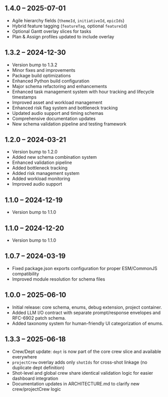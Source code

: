 
## 1.4.0  –  2025-07-01
* Agile hierarchy fields (`themeId`, `initiativeId`, `epicIds`)
* Hybrid feature tagging (`featureTag`, optional `featureId`)
* Optional Gantt overlay slices for tasks
* Plan & Assign profiles updated to include overlay

## 1.3.2  –  2024-12-30
* Version bump to 1.3.2
* Minor fixes and improvements
* Package build optimizations
* Enhanced Python build configuration
* Major schema refactoring and enhancements
* Enhanced task management system with hour tracking and lifecycle timestamps
* Improved asset and workload management
* Enhanced risk flag system and bottleneck tracking
* Updated audio support and timing schemas
* Comprehensive documentation updates
* New schema validation pipeline and testing framework

## 1.2.0  –  2024-03-21
* Version bump to 1.2.0
* Added new schema combination system
* Enhanced validation pipeline
* Added bottleneck tracking
* Added risk management system
* Added workload monitoring
* Improved audio support

## 1.1.0  –  2024-12-19
* Version bump to 1.1.0

## 1.1.0  –  2024-12-20
* Version bump to 1.1.0

## 1.0.7  –  2024-03-19
* Fixed package.json exports configuration for proper ESM/CommonJS compatibility
* Improved module resolution for schema files

## 1.0.0  –  2025-06-10
* Initial release: core schema, enums, debug extension, project container.
* Added LLM I/O contract with separate prompt/response envelopes and RFC-6902 patch schema.
* Added taxonomy system for human-friendly UI categorization of enums.

## 1.3.3  –  2025-06-18
* Crew/Dept update: `dept` is now part of the core crew slice and available everywhere
* `projectCrew` overlay adds only `shotIds` for cross-shot linkage (no duplicate dept definition)
* Shot-level and global crew share identical validation logic for easier dashboard integration
* Documentation updates in ARCHITECTURE.md to clarify new crew/projectCrew logic 